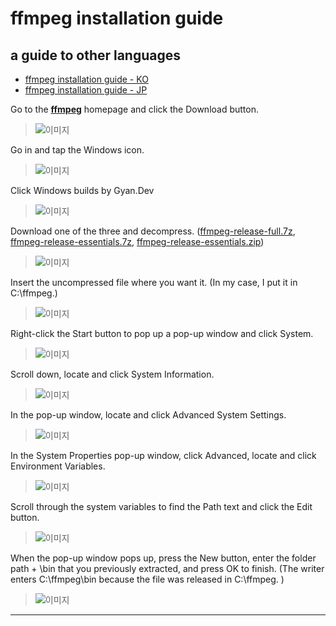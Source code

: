 ffmpeg installation guide
==============================
a guide to other languages
-------------------------
- [ffmpeg installation guide - KO](https://github.com/moole100/Google-traslate-tts-downloader/blob/main/ffmpeg%20installation%20guide%20-%20KO.md)
- [ffmpeg installation guide - JP](https://github.com/moole100/Google-traslate-tts-downloader/blob/main/ffmpeg%20installation%20guide%20-%20JP.md)


Go to the **[ffmpeg](https://www.ffmpeg.org/)** homepage and click the Download button.
>![이미지](https://cdn.discordapp.com/attachments/699182482985058314/783223815878475816/unknown.png)

Go in and tap the Windows icon.
>![이미지](https://cdn.discordapp.com/attachments/699182482985058314/783224219965718548/unknown.png)

Click Windows builds by Gyan.Dev
>![이미지](https://cdn.discordapp.com/attachments/699182482985058314/783224525441597461/unknown.png)

Download one of the three and decompress. ([ffmpeg-release-full.7z](https://www.gyan.dev/ffmpeg/builds/ffmpeg-release-full.7z), [ffmpeg-release-essentials.7z](https://www.gyan.dev/ffmpeg/builds/ffmpeg-release-essentials.7z), [ffmpeg-release-essentials.zip](https://www.gyan.dev/ffmpeg/builds/ffmpeg-release-essentials.zip))
>![이미지](https://cdn.discordapp.com/attachments/699182482985058314/783225607038435338/unknown.png)

Insert the uncompressed file where you want it. (In my case, I put it in C:\ffmpeg.)
>![이미지](https://cdn.discordapp.com/attachments/699182482985058314/783226559540494366/unknown.png)

Right-click the Start button to pop up a pop-up window and click System.
>![이미지](https://cdn.discordapp.com/attachments/699182482985058314/783227348170309632/unknown.png)

Scroll down, locate and click System Information.
>![이미지](https://cdn.discordapp.com/attachments/699182482985058314/783227774043291658/unknown.png)

In the pop-up window, locate and click Advanced System Settings.
>![이미지](https://cdn.discordapp.com/attachments/699182482985058314/783228283822276648/unknown.png)

In the System Properties pop-up window, click Advanced, locate and click Environment Variables.
>![이미지](https://cdn.discordapp.com/attachments/699182482985058314/783228567836295219/unknown.png)

Scroll through the system variables to find the Path text and click the Edit button.
>![이미지](https://cdn.discordapp.com/attachments/699182482985058314/783229161438576650/unknown.png)

When the pop-up window pops up, press the New button, enter the folder path + \bin that you previously extracted, and press OK to finish. (The writer enters C:\ffmpeg\bin because the file was released in C:\ffmpeg. )
>![이미지](https://cdn.discordapp.com/attachments/699182482985058314/783229994804445214/unknown.png)
--------------------------------------------------------------------------------------------------------------------------------------------------------------------------------------------------------------------
